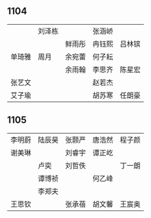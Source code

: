 ## 1104
|     |     |     |     |     |
| --- | --- | --- | --- | --- |
|  | 刘泽栋 |  | 张涵峤 |  |
|  |  | 鲜雨彤 | 冉钰熙 | 吕林镔 |
| 单琦雅 | 周月 | 余宛蕾 | 何子耘 |  |
|  |  | 余雨翰 | 李思齐 | 陈星宏 |
| 张艺文 |  |  | 赵若杰 |  |
| 艾子瑜 |  |  | 胡苏寒 | 任朗豪 |

## 1105
|     |     |     |     |     |
| --- | --- | --- | --- | --- |
| 李明蔚 | 陆辰昊 | 张颢严 | 唐浩然 | 程子颜 |
| 谢美琳 |  | 刘睿宇 | 谭正屹 |  |
|  | 卢奕 | 刘哲佚 |  | 丁一朗 |
|  | 谭博祯 |  | 何乙峰 |  |
|  | 李郑夫 |  |  |  |
| 王思钦 |  | 张承蓓 | 胡文馨 | 王宸奥 |

